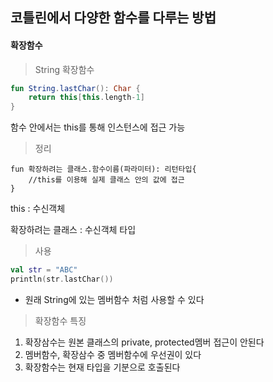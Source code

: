 ## 코틀린에서 다양한 함수를 다루는 방법

#### 확장함수


> String 확장함수
```kotlin
fun String.lastChar(): Char {
    return this[this.length-1]
}
```
함수 안에서는 this를 통해 인스턴스에 접근 가능

> 정리
```
fun 확장하려는 클래스.함수이름(파라미터): 리턴타입{
    //this를 이용해 실제 클래스 안의 값에 접근
}
```
this : 수신객체

확장하려는 클래스 : 수신객체 타입

> 사용
```kotlin
val str = "ABC"
println(str.lastChar())
```
- 원래 String에 있는 멤버함수 처럼 사용할 수 있다

> 확장함수 특징          
1. 확장삼수는 원본 클래스의 private, protected멤버 접근이 안된다
2. 멤버함수, 확장삼수 중 멤버함수에 우선권이 있다
3. 확장함수는 현재 타입을 기분으로 호출된다
